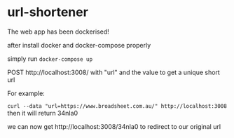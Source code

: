 # url-shortener
The web app has been dockerised!

after install docker and docker-compose properly

simply run `docker-compose up`

POST http://localhost:3008/ with "url" and the value to get a unique short url

For example:

`curl --data "url=https://www.broadsheet.com.au/" http://localhost:3008`
then it will return 34nIa0

we can now get http://localhost:3008/34nIa0 to redirect to our original url
